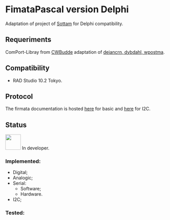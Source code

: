# FimataPascal version Delphi

Adaptation of project of [Sottam](https://github.com/sottam/FirmataPascal) for Delphi compatibility.

## Requeriments
ComPort-Libray from [CWBudde](https://github.com/CWBudde/ComPort-Library) adaptation of [dejancrn, dybdahl, wpostma](https://sourceforge.net/projects/comport).

## Compatibility
* RAD Studio 10.2 Tokyo.

## Protocol
The firmata documentation is hosted  [here](https://github.com/firmata/protocol/blob/master/protocol.md "Basic")  for basic and 
[here](https://github.com/firmata/protocol/blob/master/i2c.md "here") for I2C.

## Status
<img src="https://d2v9ipibika81v.cloudfront.net/uploads/sites/240/2017/04/warning750.png" width="48"> In developer.
### Implemented:

* Digital;
* Analogic;
* Serial:
	* Software;
	* Hardware.
* I2C;

### Tested: